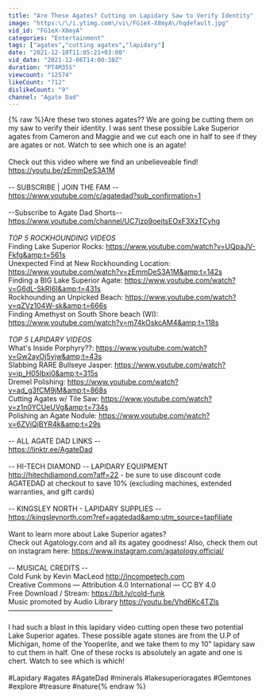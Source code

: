 ```yaml
---
title: "Are These Agates? Cutting on Lapidary Saw to Verify Identity"
image: "https:\/\/i.ytimg.com\/vi\/FG1eX-X8myA\/hqdefault.jpg"
vid_id: "FG1eX-X8myA"
categories: "Entertainment"
tags: ["agates","cutting agates","lapidary"]
date: "2021-12-10T11:05:21+03:00"
vid_date: "2021-12-06T14:00:38Z"
duration: "PT4M35S"
viewcount: "12574"
likeCount: "712"
dislikeCount: "9"
channel: "Agate Dad"
---
```

{% raw %}Are these two stones agates?? We are going be cutting them on my saw to verify their identity. I was sent these possible Lake Superior agates from Cameron and Maggie and we cut each one in half to see if they are agates or not. Watch to see which one is an agate! <br /><br />Check out this video where we find an unbelieveable find! <a rel="nofollow" target="blank" href="https://youtu.be/zEmmDeS3A1M">https://youtu.be/zEmmDeS3A1M</a><br /><br />-- SUBSCRIBE | JOIN THE FAM --<br /><a rel="nofollow" target="blank" href="https://www.youtube.com/c/agatedad?sub_confirmation=1">https://www.youtube.com/c/agatedad?sub_confirmation=1</a><br /><br />--Subscribe to Agate Dad Shorts--<br /><a rel="nofollow" target="blank" href="https://www.youtube.com/channel/UC7izp9oejtsEOxF3XzTCyhg">https://www.youtube.com/channel/UC7izp9oejtsEOxF3XzTCyhg</a><br /><br />*TOP 5 ROCKHOUNDING VIDEOS*<br />Finding Lake Superior Rocks: <a rel="nofollow" target="blank" href="https://www.youtube.com/watch?v=UQpaJV-Fkfg&amp;t=561s">https://www.youtube.com/watch?v=UQpaJV-Fkfg&amp;t=561s</a><br />Unexpected Find at New Rockhounding Location: <a rel="nofollow" target="blank" href="https://www.youtube.com/watch?v=zEmmDeS3A1M&amp;t=142s">https://www.youtube.com/watch?v=zEmmDeS3A1M&amp;t=142s</a><br />Finding a BIG Lake Superior Agate: <a rel="nofollow" target="blank" href="https://www.youtube.com/watch?v=G6dL-SkRI6I&amp;t=431s">https://www.youtube.com/watch?v=G6dL-SkRI6I&amp;t=431s</a><br />Rockhounding an Unpicked Beach: <a rel="nofollow" target="blank" href="https://www.youtube.com/watch?v=qZVz104W-sk&amp;t=666s">https://www.youtube.com/watch?v=qZVz104W-sk&amp;t=666s</a><br />Finding Amethyst on South Shore beach (WI): <a rel="nofollow" target="blank" href="https://www.youtube.com/watch?v=m74kOskcAM4&amp;t=118s">https://www.youtube.com/watch?v=m74kOskcAM4&amp;t=118s</a><br /><br />*TOP 5 LAPIDARY VIDEOS*<br />What's Inside Porphyry??: <a rel="nofollow" target="blank" href="https://www.youtube.com/watch?v=Gw2ayOj5yjw&amp;t=43s">https://www.youtube.com/watch?v=Gw2ayOj5yjw&amp;t=43s</a><br />Slabbing RARE Bullseye Jasper: <a rel="nofollow" target="blank" href="https://www.youtube.com/watch?v=ip_H05Ibxi0&amp;t=315s">https://www.youtube.com/watch?v=ip_H05Ibxi0&amp;t=315s</a><br />Dremel Polishing: <a rel="nofollow" target="blank" href="https://www.youtube.com/watch?v=ad_g3fCM9jM&amp;t=868s">https://www.youtube.com/watch?v=ad_g3fCM9jM&amp;t=868s</a><br />Cutting Agates w/ Tile Saw: <a rel="nofollow" target="blank" href="https://www.youtube.com/watch?v=z1n0YCUeUVg&amp;t=734s">https://www.youtube.com/watch?v=z1n0YCUeUVg&amp;t=734s</a><br />Polishing an Agate Nodule: <a rel="nofollow" target="blank" href="https://www.youtube.com/watch?v=6ZViQjBYR4k&amp;t=29s">https://www.youtube.com/watch?v=6ZViQjBYR4k&amp;t=29s</a><br /><br />-- ALL AGATE DAD LINKS -- <br /><a rel="nofollow" target="blank" href="https://linktr.ee/AgateDad">https://linktr.ee/AgateDad</a><br /><br />-- HI-TECH DIAMOND -- LAPIDARY EQUIPMENT<br /><a rel="nofollow" target="blank" href="http://hitechdiamond.com?aff=22">http://hitechdiamond.com?aff=22</a> - be sure to use discount code AGATEDAD at checkout to save 10% (excluding machines, extended warranties, and gift cards)<br /><br />-- KINGSLEY NORTH - LAPIDARY SUPPLIES -- <br /><a rel="nofollow" target="blank" href="https://kingsleynorth.com?ref=agatedad&amp;utm_source=tapfiliate">https://kingsleynorth.com?ref=agatedad&amp;utm_source=tapfiliate</a><br /><br />Want to learn more about Lake Superior agates?<br />Check out Agatology.com and all its agatey goodness! Also, check them out on instagram here: <a rel="nofollow" target="blank" href="https://www.instagram.com/agatology.official/">https://www.instagram.com/agatology.official/</a><br /><br />-- MUSICAL CREDITS --<br />Cold Funk by Kevin MacLeod <a rel="nofollow" target="blank" href="http://incompetech.com">http://incompetech.com</a><br />Creative Commons — Attribution 4.0 International — CC BY 4.0<br />Free Download / Stream:  <a rel="nofollow" target="blank" href="https://bit.ly/cold-funk">https://bit.ly/cold-funk</a><br />Music promoted by Audio Library <a rel="nofollow" target="blank" href="https://youtu.be/Vhd6Kc4TZls">https://youtu.be/Vhd6Kc4TZls</a><br />––––––––––––––––––––––––––––––<br /><br />I had such a blast in this lapidary video cutting open these two potential Lake Superior agates. These possible agate stones are from the U.P of Michigan, home of the Yooperlite, and we take them to my 10&quot; lapidary saw to cut them in half. One of these rocks is absolutely an agate and one is chert. Watch to see which is which! <br /><br />#Lapidary #agates #AgateDad #minerals #lakesuperioragates #Gemtones #explore #treasure #nature{% endraw %}
